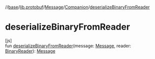 //[base](../../../../index.md)/[lib.protobuf](../../index.md)/[Message](../index.md)/[Companion](index.md)/[deserializeBinaryFromReader](deserialize-binary-from-reader.md)

# deserializeBinaryFromReader

[js]\
fun [deserializeBinaryFromReader](deserialize-binary-from-reader.md)(message: [Message](../index.md), reader: [BinaryReader](../../-binary-reader/index.md)): [Message](../index.md)

